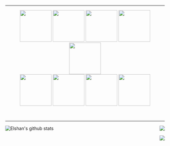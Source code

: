 <br />

---

<p align="center">
  <img src="https://media3.giphy.com/media/ln7z2eWriiQAllfVcn/200w.webp" width="100">
  <img src="https://i.giphy.com/media/eNAsjO55tPbgaor7ma/200w.webp" width="100">
  <img src="https://media3.giphy.com/media/kdFc8fubgS31b8DsVu/giphy.webp" width="100">
  <img src="https://i.giphy.com/media/IdyAQJVN2kVPNUrojM/200.webp" width="100">
  <img src="https://media.giphy.com/media/LMt9638dO8dftAjtco/giphy.gif" width="100">
  <br/>
  <img src="https://media.giphy.com/media/XAxylRMCdpbEWUAvr8/giphy.gif" width="100">
  <img src="https://media.giphy.com/media/fsEaZldNC8A1PJ3mwp/giphy.gif" width="100">
  <img src="https://i.giphy.com/media/KzJkzjggfGN5Py6nkT/200.webp" width="100">
  <img src="https://media.giphy.com/media/kH1DBkPNyZPOk0BxrM/giphy.gif" width="100">
</p>

<br />

---

<img align="right" src='https://github-readme-stats.vercel.app/api/top-langs/?username=elshanx&theme=gotham&hide=css,html'/>

![Elshan's github stats](https://github-readme-stats.vercel.app/api?username=elshanx&count_private=true&show_icons=true&theme=gotham)

<img src="https://media.giphy.com/media/13FrpeVH09Zrb2/giphy.gif" align="right">
